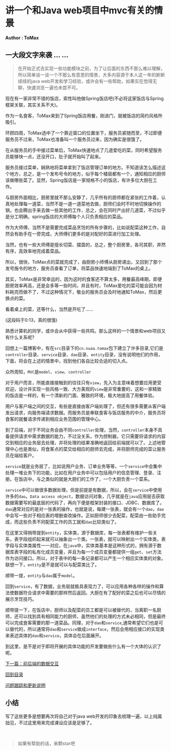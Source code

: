 # 讲一个和Java web项目中mvc有关的情景
**Author : ToMax**


## **一大段文字来袭 ... ...**

> 在开始正式去实现一些功能模块之前，为了让后面的东西不那么难以理解，所以简单谈一谈一个不那么有意思的情景，大多内容源于本人这一年的断断续续的java web开发和学习经验，或许会有一些帮助，如果实在觉得无聊，快速浏览一遍也未尝不可。

现在有一家非常不错的饭店，索性叫他做Spring饭店吧(不必将这家饭店与Spring框架关联，其实关系不大)。

作为一名食客，ToMax来到了Spring饭店用餐，刚进门，就被饭店的简约风格所吸引。

环顾四周，ToMax选中了一个靠近窗口的位置坐下，服务员紧随而至，不过即便服务员不过来，ToMax也准备叫一个服务员过来，因为确实是很饿了。

在从服务员的手中接过菜单后，ToMax快速地点了几道爱吃的菜，同时希望服务员能够快一点，还没开口，肚子就开始叫了起来。

服务员接过菜单，娴熟地将菜单拿到了饭店管理订单的地方。不知道该怎么描述这个地方，总之，是一个发布号令的地方，似乎每个楼层都有一个，通知相应的厨师该做哪些菜了。显然，Spring饭店是一家规格不小的饭店，有许多位大厨在工作。

与厨房外面相比，厨房里就不那么安静了，几乎所有的厨师都在紧张的工作着，认真地处理每一道菜，当然不是一道一道菜地去做，厨师们会时不时地切换操作的锅，也会腾出手来去做一些其他的工作，总之，会在同时产出好几道菜，不过似乎是分工明确，spring饭店的大师傅每个人只负责相应的菜品。

作为大师傅，当然不是需要完成菜品烹饪的所有步骤的，比如说配菜这种工作，自然会有助手在一旁完成，大师傅们更多的是对配好的菜进行加工处理。

当然，也有一些大师傅是擅长切菜、摆盘的，总之，整个厨房里，各司其职，井然有序，高效率地完成着菜品。

所以，很快，ToMax点的菜就完成了，由厨房小师傅从厨房递出，又回到了那个发号施令的地方，服务员查看了订单，将菜品快速地端到了ToMax的桌上。

其实，ToMax是非常幸运的，因为这时的食客还不算太多，用餐最高峰期，即便厨房效率再高，还是会多等一些时间，并且有时，ToMax爱吃的菜可能会因为材料耗完而做不了，不过这种情况下，敬业的服务员会及时地通知ToMax，然后更换点的菜。

看着桌上的菜，还等什么，当然是开吃了......

(这段码于0:13，真的很饿)

熟悉计算机的同学，或许会从中获得一些共鸣。那么这样的一个情景和web项目又有什么关系呢?

回想上一篇博客中，有在`src`目录下的`cn.nuaa.tomax`包下建立了许多目录,它们是`controller`目录、`service`目录、`dao`目录、`entity`目录，没有说明他们的作用，下面，将会在上述的情景中，找到他们各自比较合适的切入点。

众所周知，`MVC`是`model`、`view`、`controller`

对于用户而言，所能直接接触到的往往只有`view`，先入为主意味着想要应用更受欢迎，设计并实现一些风格一致、大方美观的`view`是非常重要的，这和一家精致的饭店是一样的，有一个清新的门面、雅致的环境，极大地提高了用餐体验。

用户与客户端之间的交互，有些是直接由客户端处理了，但还有很多需要从客户端发出请求，向服务端请求数据。而服务员是串联食客与饭店服务的中介，服务员将食客的就餐请求传递到相应业务范围的管理中心。

到了后端，对于不同业务会由不同`controller`处理，当然，`controller`本身不具备提供请求中需求数据的能力，不过没关系，作为控制器，它只需要将请求的内容交到相应的业务层去处理，并将处理的结果准确地返回给前端就可以了。上述地管理中心也是类似，将食客点的菜交给相应的厨师去完成，并将厨师完成的菜让服务员在端给客户。

`service`就是业务层了，比如说用户业务、订单业务等等，一个`service`中会集中处理一堆业务下的功能，比如在用户业务中可以包括用户的信息管理、登录、注册。在饭店中，与之类似的就是大厨们的工作了，一个大厨负责一个菜系。

`service`中可以做很多数据处理，但是前提是有数据，所以，会在`service`中使用许多的`dao`。`Data access object`，数据访问对象，几乎就是在`java`应用层去获取数据需要写的最底层的代码了，再向下便是框架封装的接口、JDBC、数据库了。`dao`通常对应的是对一张表的操作，也就是说，每建一张表，就会有一个`dao`，`dao`中会写一些对于相应表的增删查改操作。正如厨师很少去配菜，配菜由一些助手完成，而这些负责不同配菜工作的员工就和`dao`比较类似了。

在这里又得捎带提到`entity`，实体类，源于数据库，每一张表都有维护一些关系，表字段组织起来就可以抽象出一个类。一张表，就可以映射出一个实体类，表字段与实体类属性一一对应，在`java`中，实体类基本是这种形式的，拥有源于数据库表字段的私有化成员变量，并且为每一个成员变量都提供一组`get`、`set`方法作为访问接口。所以，对于表中的每一条记录都可以产生一个相应实体类的对象。联想一下，`entity`是不是就可以与配菜类比了。

顺带一提，`entity`与`dao`属于`model`。

回到`service`，有了数据，业务层就极具表现力了，可以应用各种各样的操作和算法使数据符合请求中需要的那样然后返回。大厨在有了配好的菜之后也可以尽情的展示烹饪技巧。

顺带提一下，在饭店中，厨师以及配菜的员工都是可以被替代的，当离职一名厨师，还可以找到具有相同能力的厨师，虽然他们的处理的方式未必相同，但是最终可以完成食客需要的那一道菜品。同理，对于`dao`和`service`,通常希望它们也是可以替代的，所以通常将`dao`和`service`做成`interface`，然后会用相应接口的实现类来表述具体的`dao`和`service`，具体会在后面展开。

到这里，是不是对于即将开展的具体功能的开发要做些什么有一个大体的认识了呢。

[下一篇：前后端的数据交互](https://github.com/XingToMax/DesignPatternDemo/blob/master/blogs/%E5%89%8D%E5%90%8E%E7%AB%AF%E6%95%B0%E6%8D%AE%E4%BA%A4%E4%BA%92.md)

[回到目录](https://github.com/XingToMax/DesignPatternDemo/tree/master/blogs)

[问题跟踪和更新说明](https://github.com/XingToMax/DesignPatternDemo/blob/master/blogs/%E9%97%AE%E9%A2%98%E8%A7%A3%E7%AD%94.md)

## **小结**

写了这些更多是想要再次将自己对于java web开发的印象去梳理一遍，以上纯属拙见，不过这里用来完成课设应该是足够了。

<br>

> 如果有帮助的话，来颗star吧


